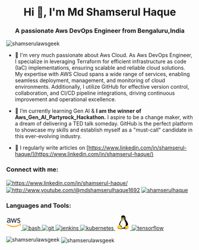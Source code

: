 <h1 align="center">Hi 👋, I'm Md Shamserul Haque</h1>
<h3 align="center">A passionate Aws DevOps Engineer from Bengaluru,India</h3>

<p align="left"> <img src="https://komarev.com/ghpvc/?username=shamserulawsgeek&label=Profile%20views&color=0e75b6&style=flat" alt="shamserulawsgeek" /> </p>

- 🔭 I'm very much passionate about Aws Cloud. As  Aws DevOps Engineer, I specialize in leveraging Terraform for efficient infrastructure as code (IaC) implementations, ensuring scalable and reliable cloud solutions. My expertise with AWS Cloud spans a wide range of services, enabling seamless deployment, management, and monitoring of cloud environments. Additionally, I utilize GitHub for effective version control, collaboration, and CI/CD pipeline integrations, driving continuous improvement and operational excellence.

- 🌱 I’m currently learning Gen AI  & **I am the winner of Aws_Gen_AI_Partyrock_Hackathon.** I aspire to be a change maker, with a dream of delivering a TED talk someday. GitHub is the perfect platform to showcase my skills and establish myself as a "must-call" candidate in this ever-evolving industry.

- 📝 I regularly write articles on [https://www.linkedin.com/in/shamserul-haque/](https://www.linkedin.com/in/shamserul-haque/)

<h3 align="left">Connect with me:</h3>
<p align="left">
<a href="https://linkedin.com/in/https://www.linkedin.com/in/shamserul-haque/" target="blank"><img align="center" src="https://raw.githubusercontent.com/rahuldkjain/github-profile-readme-generator/master/src/images/icons/Social/linked-in-alt.svg" alt="https://www.linkedin.com/in/shamserul-haque/" height="30" width="40" /></a>
<a href="https://www.youtube.com/c/http://www.youtube.com/@mdshamserulhaque1692" target="blank"><img align="center" src="https://raw.githubusercontent.com/rahuldkjain/github-profile-readme-generator/master/src/images/icons/Social/youtube.svg" alt="http://www.youtube.com/@mdshamserulhaque1692" height="30" width="40" /></a>
<a href="https://discord.gg/shamserulhaque" target="blank"><img align="center" src="https://raw.githubusercontent.com/rahuldkjain/github-profile-readme-generator/master/src/images/icons/Social/discord.svg" alt="shamserulhaque" height="30" width="40" /></a>
</p>

<h3 align="left">Languages and Tools:</h3>
<p align="left"> <a href="https://aws.amazon.com" target="_blank" rel="noreferrer"> <img src="https://raw.githubusercontent.com/devicons/devicon/master/icons/amazonwebservices/amazonwebservices-original-wordmark.svg" alt="aws" width="40" height="40"/> </a> <a href="https://www.gnu.org/software/bash/" target="_blank" rel="noreferrer"> <img src="https://www.vectorlogo.zone/logos/gnu_bash/gnu_bash-icon.svg" alt="bash" width="40" height="40"/> </a> <a href="https://git-scm.com/" target="_blank" rel="noreferrer"> <img src="https://www.vectorlogo.zone/logos/git-scm/git-scm-icon.svg" alt="git" width="40" height="40"/> </a> <a href="https://www.jenkins.io" target="_blank" rel="noreferrer"> <img src="https://www.vectorlogo.zone/logos/jenkins/jenkins-icon.svg" alt="jenkins" width="40" height="40"/> </a> <a href="https://kubernetes.io" target="_blank" rel="noreferrer"> <img src="https://www.vectorlogo.zone/logos/kubernetes/kubernetes-icon.svg" alt="kubernetes" width="40" height="40"/> </a> <a href="https://www.linux.org/" target="_blank" rel="noreferrer"> <img src="https://raw.githubusercontent.com/devicons/devicon/master/icons/linux/linux-original.svg" alt="linux" width="40" height="40"/> </a> <a href="https://www.tensorflow.org" target="_blank" rel="noreferrer"> <img src="https://www.vectorlogo.zone/logos/tensorflow/tensorflow-icon.svg" alt="tensorflow" width="40" height="40"/> </a> </p>

<p><img align="left" src="https://github-readme-stats.vercel.app/api/top-langs?username=shamserulawsgeek&show_icons=true&locale=en&layout=compact" alt="shamserulawsgeek" /></p>

<p>&nbsp;<img align="center" src="https://github-readme-stats.vercel.app/api?username=shamserulawsgeek&show_icons=true&locale=en" alt="shamserulawsgeek" /></p>

